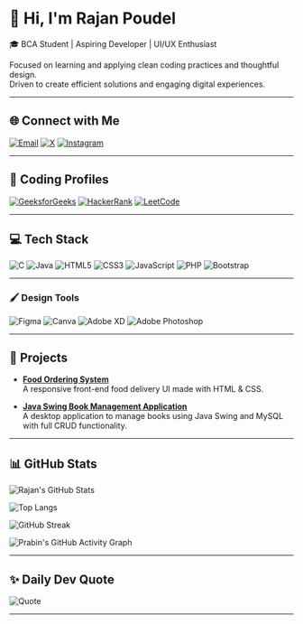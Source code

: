 # 👋 Hi, I'm Rajan Poudel

🎓 BCA Student | Aspiring Developer | UI/UX Enthusiast  
 
Focused on learning and applying clean coding practices and thoughtful design.  
Driven to create efficient solutions and engaging digital experiences.

---
 
## 🌐 Connect with Me
 
[![Email](https://img.shields.io/badge/Email-D14836?style=for-the-badge&logo=gmail&logoColor=white)](mailto:raajan.works@gmail.com)
[![X](https://img.shields.io/badge/X-000000?style=for-the-badge&logo=x&logoColor=white)](https://x.com/rajan_4421)
[![Instagram](https://img.shields.io/badge/Instagram-E4405F?style=for-the-badge&logo=instagram&logoColor=white)](https://www.instagram.com/rajan_21045/)
 
--- 
  
## 🧠 Coding Profiles

[![GeeksforGeeks](https://img.shields.io/badge/GeeksforGeeks-0F9D58?style=for-the-badge&logo=geeksforgeeks&logoColor=white)](https://www.geeksforgeeks.org/user/rajan_21045/)
[![HackerRank](https://img.shields.io/badge/HackerRank-2EC866?style=for-the-badge&logo=hackerrank&logoColor=white)](https://www.hackerrank.com/raajan_works)
[![LeetCode](https://img.shields.io/badge/LeetCode-FFA116?style=for-the-badge&logo=leetcode&logoColor=black)](https://leetcode.com/u/rajan21045/)

---

## 💻 Tech Stack

![C](https://img.shields.io/badge/C-%2300599C.svg?style=for-the-badge&logo=c&logoColor=white)
![Java](https://img.shields.io/badge/Java-%23ED8B00.svg?style=for-the-badge&logo=openjdk&logoColor=white)
![HTML5](https://img.shields.io/badge/HTML5-%23E34F26.svg?style=for-the-badge&logo=html5&logoColor=white)
![CSS3](https://img.shields.io/badge/CSS3-%231572B6.svg?style=for-the-badge&logo=css3&logoColor=white)
![JavaScript](https://img.shields.io/badge/JavaScript-%23323330.svg?style=for-the-badge&logo=javascript&logoColor=%23F7DF1E)
![PHP](https://img.shields.io/badge/PHP-%23777BB4.svg?style=for-the-badge&logo=php&logoColor=white)
![Bootstrap](https://img.shields.io/badge/Bootstrap-%23563D7C.svg?style=for-the-badge&logo=bootstrap&logoColor=white)

---

### 🖌️ Design Tools

![Figma](https://img.shields.io/badge/Figma-%23F24E1E.svg?style=for-the-badge&logo=figma&logoColor=white)
![Canva](https://img.shields.io/badge/Canva-%2300C4CC.svg?style=for-the-badge&logo=canva&logoColor=white)
![Adobe XD](https://img.shields.io/badge/Adobe%20XD-470137?style=for-the-badge&logo=adobe%20xd&logoColor=FF61F6)
![Adobe Photoshop](https://img.shields.io/badge/Adobe%20Photoshop-%2331A8FF.svg?style=for-the-badge&logo=adobe%20photoshop&logoColor=white)

---

## 🚀 Projects

- **[Food Ordering System](https://github.com/rajan21045/Food-Ordering-System)**  
  A responsive front-end food delivery UI made with HTML & CSS.

- **[Java Swing Book Management Application](https://github.com/rajan21045/Java-Swing-Book-Management-Application)**  
  A desktop application to manage books using Java Swing and MySQL with full CRUD functionality.


---

## 📊 GitHub Stats

![Rajan's GitHub Stats](https://github-readme-stats.vercel.app/api?username=rajan21045&show_icons=true&theme=dark)

![Top Langs](https://github-readme-stats.vercel.app/api/top-langs/?username=rajan21045&theme=dark)

![GitHub Streak](https://nirzak-streak-stats.vercel.app/?user=rajan21045&theme=dark&hide_border=false)

![Prabin's GitHub Activity Graph](https://github-readme-activity-graph.vercel.app/graph?username=rajan21045&theme=react-dark)



---

## ✨ Daily Dev Quote

![Quote](https://quotes-github-readme.vercel.app/api?type=horizontal&theme=dark)
 
---
<!--
**rajan21045/rajan21045** is a ✨ special ✨ repository because its `README.md` (this file) appears on your GitHub profile.
-->
